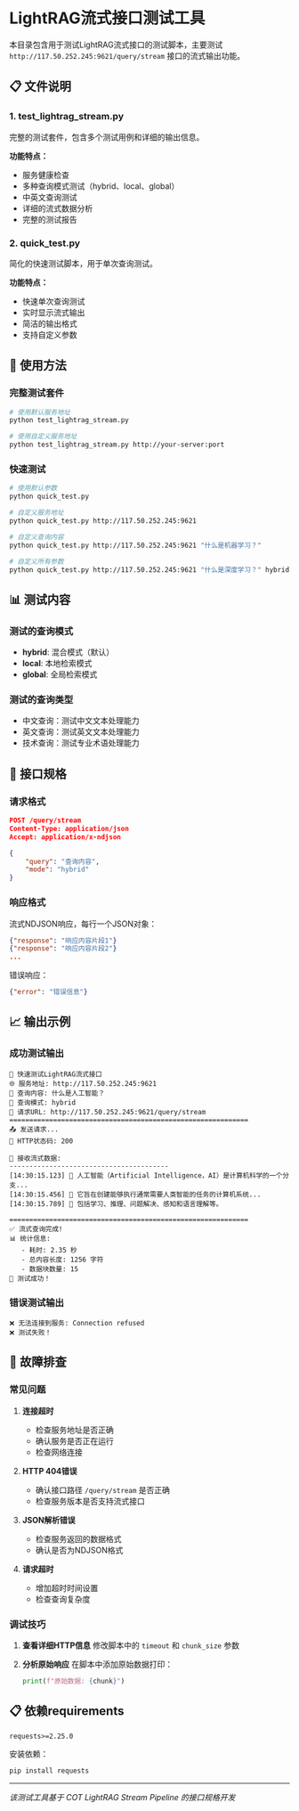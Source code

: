 # LightRAG流式接口测试工具

本目录包含用于测试LightRAG流式接口的测试脚本，主要测试 `http://117.50.252.245:9621/query/stream` 接口的流式输出功能。

## 📋 文件说明

### 1. test_lightrag_stream.py
完整的测试套件，包含多个测试用例和详细的输出信息。

**功能特点：**
- 服务健康检查
- 多种查询模式测试（hybrid、local、global）
- 中英文查询测试
- 详细的流式数据分析
- 完整的测试报告

### 2. quick_test.py
简化的快速测试脚本，用于单次查询测试。

**功能特点：**
- 快速单次查询测试
- 实时显示流式输出
- 简洁的输出格式
- 支持自定义参数

## 🚀 使用方法

### 完整测试套件

```bash
# 使用默认服务地址
python test_lightrag_stream.py

# 使用自定义服务地址
python test_lightrag_stream.py http://your-server:port
```

### 快速测试

```bash
# 使用默认参数
python quick_test.py

# 自定义服务地址
python quick_test.py http://117.50.252.245:9621

# 自定义查询内容
python quick_test.py http://117.50.252.245:9621 "什么是机器学习？"

# 自定义所有参数
python quick_test.py http://117.50.252.245:9621 "什么是深度学习？" hybrid
```

## 📊 测试内容

### 测试的查询模式
- **hybrid**: 混合模式（默认）
- **local**: 本地检索模式
- **global**: 全局检索模式

### 测试的查询类型
- 中文查询：测试中文文本处理能力
- 英文查询：测试英文文本处理能力
- 技术查询：测试专业术语处理能力

## 🔧 接口规格

### 请求格式
```json
POST /query/stream
Content-Type: application/json
Accept: application/x-ndjson

{
    "query": "查询内容",
    "mode": "hybrid"
}
```

### 响应格式
流式NDJSON响应，每行一个JSON对象：

```json
{"response": "响应内容片段1"}
{"response": "响应内容片段2"}
...
```

错误响应：
```json
{"error": "错误信息"}
```

## 📈 输出示例

### 成功测试输出
```
🚀 快速测试LightRAG流式接口
🌐 服务地址: http://117.50.252.245:9621
📝 查询内容: 什么是人工智能？
🔧 查询模式: hybrid
📡 请求URL: http://117.50.252.245:9621/query/stream
============================================================
📤 发送请求...
📡 HTTP状态码: 200

📨 接收流式数据:
----------------------------------------
[14:30:15.123] 📝 人工智能（Artificial Intelligence，AI）是计算机科学的一个分支...
[14:30:15.456] 📝 它旨在创建能够执行通常需要人类智能的任务的计算机系统...
[14:30:15.789] 📝 包括学习、推理、问题解决、感知和语言理解等。

============================================================
✅ 流式查询完成!
📊 统计信息:
   - 耗时: 2.35 秒
   - 总内容长度: 1256 字符
   - 数据块数量: 15
🎉 测试成功！
```

### 错误测试输出
```
❌ 无法连接到服务: Connection refused
❌ 测试失败！
```

## 🐛 故障排查

### 常见问题

1. **连接超时**
   - 检查服务地址是否正确
   - 确认服务是否正在运行
   - 检查网络连接

2. **HTTP 404错误**
   - 确认接口路径 `/query/stream` 是否正确
   - 检查服务版本是否支持流式接口

3. **JSON解析错误**
   - 检查服务返回的数据格式
   - 确认是否为NDJSON格式

4. **请求超时**
   - 增加超时时间设置
   - 检查查询复杂度

### 调试技巧

1. **查看详细HTTP信息**
   修改脚本中的 `timeout` 和 `chunk_size` 参数

2. **分析原始响应**
   在脚本中添加原始数据打印：
   ```python
   print(f"原始数据: {chunk}")
   ```

## 📋 依赖requirements

```
requests>=2.25.0
```

安装依赖：
```bash
pip install requests
```

---

*该测试工具基于 COT LightRAG Stream Pipeline 的接口规格开发* 